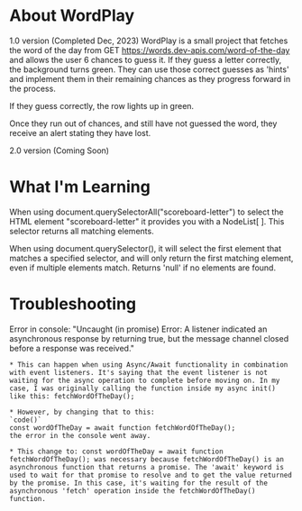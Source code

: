 # About WordPlay

1.0 version (Completed Dec, 2023)
WordPlay is a small project that fetches the word of the day from GET https://words.dev-apis.com/word-of-the-day and allows the user 6 chances to guess it. If they guess a letter correctly, the background turns green. They can use those correct guesses as 'hints' and implement them in their remaining chances as they progress forward in the process.

If they guess correctly, the row lights up in green.

Once they run out of chances, and still have not guessed the word, they receive an alert stating they have lost.

2.0 version (Coming Soon)

# What I'm Learning

  When using document.querySelectorAll("scoreboard-letter") to select the HTML element "scoreboard-letter" it provides you with a NodeList[ ]. This selector returns all matching elements.

  When using document.querySelector(), it will select the first element that matches a specified selector, and will only return the first matching element, even if multiple elements match. Returns 'null' if no elements are found.

# Troubleshooting
  Error in console: 
  "Uncaught (in promise) Error: A listener indicated an asynchronous response by returning true, but the message channel closed before a response was received."

    * This can happen when using Async/Await functionality in combination with event listeners. It's saying that the event listener is not waiting for the async operation to complete before moving on. In my case, I was originally calling the function inside my async init() like this: fetchWordOfTheDay();
    
    * However, by changing that to this:
    `code()`
    const wordOfTheDay = await function fetchWordOfTheDay();
    the error in the console went away. 

    * This change to: const wordOfTheDay = await function fetchWordOfTheDay(); was necessary because fetchWordOfTheDay() is an asynchronous function that returns a promise. The 'await' keyword is used to wait for that promise to resolve and to get the value returned by the promise. In this case, it's waiting for the result of the asynchronous 'fetch' operation inside the fetchWordOfTheDay() function.

